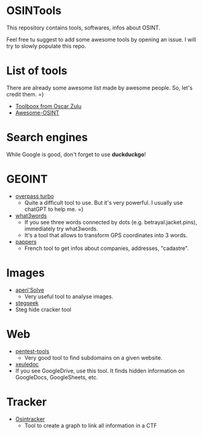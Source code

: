 # OSINTools
This repository contains tools, softwares, infos about OSINT. 

Feel free tu suggest to add some awesome tools by opening an issue. I will try to slowly populate this repo.

# List of tools

There are already some awesome list made by awesome people. So, let's credit them. =)

- [Toolboox from Oscar Zulu](https://start.me/p/DPRM5o/oscar-zulu-toolbox)
- [Awesome-OSINT](https://github.com/jivoi/awesome-osint)

# Search engines

While Google is good, don't forget to use **duckduckgo**!

# GEOINT

- [overpass turbo](https://overpass-turbo.eu/)
  - Quite a difficult tool to use. But it's very powerful. I usually use chatGPT to help me. =)
- [what3words](https://what3words.com/)
  - If you see three words connected by dots (e.g. betrayal.jacket.pins), immediately try what3words.
  - It's a tool that allows to transform GPS coordinates into 3 words.
- [pappers](https://immobilier.pappers.fr/)
  - French tool to get infos about companies, addresses, "cadastre".

# Images

- [aperi'Solve](https://www.aperisolve.com/)
  - Very useful tool to analyse images.
 - [stegseek](https://github.com/RickdeJager/stegseek)
  - Steg hide cracker tool

# Web

- [pentest-tools](https://pentest-tools.com/information-gathering/find-subdomains-of-domain)
  - Very good tool to find subdomains on a given website.
 - [xeuledoc](https://github.com/Malfrats/xeuledoc)
  - If you see GoogleDrive, use this tool. It finds hidden information on GoogleDocs, GoogleSheets, etc.

# Tracker
- [Osintracker](https://app.osintracker.com/)
  - Tool to create a graph to link all information in a CTF

